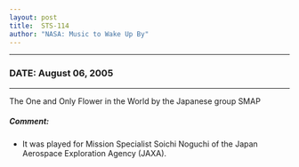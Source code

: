 ```yaml
---
layout: post
title:  STS-114
author: "NASA: Music to Wake Up By"
---
```


----
### DATE: August 06, 2005
----
The One and Only Flower in the World by the Japanese group SMAP

##### Comment:
* It was played for Mission Specialist Soichi Noguchi of the Japan Aerospace Exploration Agency (JAXA).
